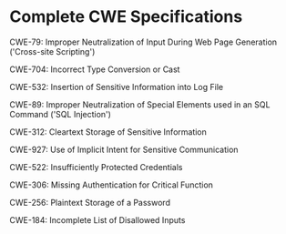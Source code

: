 

# Complete CWE Specifications

CWE-79: Improper Neutralization of Input During Web Page Generation ('Cross-site Scripting')

CWE-704: Incorrect Type Conversion or Cast

CWE-532: Insertion of Sensitive Information into Log File

CWE-89: Improper Neutralization of Special Elements used in an SQL Command ('SQL Injection')

CWE-312: Cleartext Storage of Sensitive Information

CWE-927: Use of Implicit Intent for Sensitive Communication

CWE-522: Insufficiently Protected Credentials

CWE-306: Missing Authentication for Critical Function

CWE-256: Plaintext Storage of a Password

CWE-184: Incomplete List of Disallowed Inputs